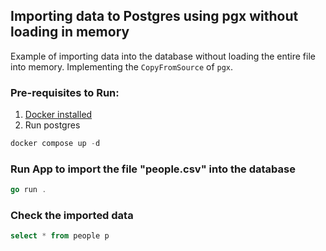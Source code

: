 ## Importing data to Postgres using pgx without loading in memory

Example of importing data into the database without loading the entire file into memory.
Implementing the `CopyFromSource` of `pgx`.

### Pre-requisites to Run:
1. [Docker installed](https://www.docker.com/products/docker-desktop/)
2. Run postgres
```go
docker compose up -d
```

### Run App to import the file "people.csv" into the database
```go
go run .
```

### Check the imported data
```sql
select * from people p 
```